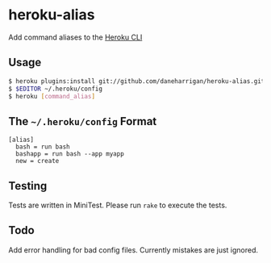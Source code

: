 # heroku-alias

Add command aliases to the [Heroku CLI][1]

## Usage

```bash
$ heroku plugins:install git://github.com/daneharrigan/heroku-alias.git
$ $EDITOR ~/.heroku/config
$ heroku [command_alias]
```

## The `~/.heroku/config` Format

```
[alias]
  bash = run bash
  bashapp = run bash --app myapp
  new = create
```

## Testing

Tests are written in MiniTest. Please run `rake` to execute the tests.

## Todo

Add error handling for bad config files. Currently mistakes are just ignored.

[1]: https://toolbelt.heroku.com
